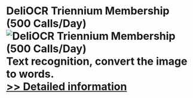 # DeliOCR Triennium Membership (500 Calls/Day)<br />![DeliOCR Triennium Membership (500 Calls/Day)](https://mycommerce.akamaized.net/api/pimages/P300970143/BIG/300970143.PNG)<br />Text recognition, convert the image to words.<br />[>> Detailed information](https://secure.shareit.com/shareit/product.html?productid=300970143&affiliateid=200057808)